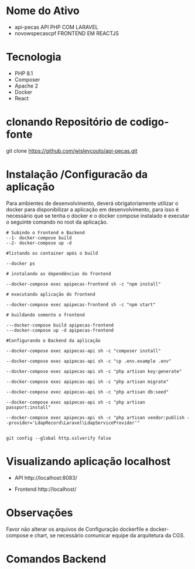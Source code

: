 # Nome do Ativo
* api-pecas API  PHP COM LARAVEL
* novowspecascpf FRONTEND EM REACTJS 

# Tecnologia
* PHP 8.1
* Composer
* Apache 2
* Docker
* React


# clonando Repositório de codigo-fonte
git clone https://github.com/wisleycouto/api-pecas.git

# Instalação /Configuracão da aplicação

Para ambientes de desenvolvimento,  deverá obrigatoriamente utilizar o docker para disponibilizar a aplicação em desenvolvimento, para isso é necessário que se tenha o docker e o docker compose instalado e executar o seguinte comando no root da aplicação.

```
# Subindo o Frontend e Backend
--1- docker-compose build
--2- docker-compose up -d

#listando os container após o build

--docker ps

# instalando as dependências do frontend

--docker-compose exec apipecas-frontend sh -c "npm install"

# executando aplicação do frontend

--docker-compose exec apipecas-frontend sh -c "npm start"

# buildando somente o frontend

---docker-compose build apipecas-frontend
---docker-compose up -d apipecas-frontend

#Configurando o Backend da aplicação

--docker-compose exec apipecas-api sh -c "composer install"

--docker-compose exec apipecas-api sh -c "cp .env.example .env"

--docker-compose exec apipecas-api sh -c "php artisan key:generate"

--docker-compose exec apipecas-api sh -c "php artisan migrate"

--docker-compose exec apipecas-api sh -c "php artisan db:seed"

--docker-compose exec apipecas-api sh -c "php artisan passport:install"

--docker-compose exec apipecas-api sh -c "php artisan vendor:publish --provider='LdapRecord\Laravel\LdapServiceProvider'"

 
git config --global http.sslverify false

```

# Visualizando aplicação localhost
* API 
http://localhost:8083/

* Frontend
http://localhost/

# Observações 

Favor não alterar os arquivos de Configuração  dockerfile e docker-compose e chart, se necessário comunicar equipe da arquitetura da CGS.

# Comandos Backend


